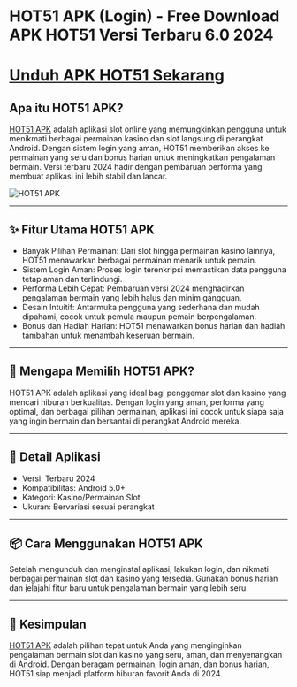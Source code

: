 # HOT51 APK (Login) - Free Download APK HOT51 Versi Terbaru 6.0 2024
# [Unduh APK HOT51 Sekarang](https://t.ly/akunvipproyuki77)
## Apa itu HOT51 APK?
[HOT51 APK](https://t.ly/akunvipproyuki77) adalah aplikasi slot online yang memungkinkan pengguna untuk menikmati berbagai permainan kasino dan slot langsung di perangkat Android. Dengan sistem login yang aman, HOT51 memberikan akses ke permainan yang seru dan bonus harian untuk meningkatkan pengalaman bermain. Versi terbaru 2024 hadir dengan pembaruan performa yang membuat aplikasi ini lebih stabil dan lancar.

![HOT51 APK](https://i.postimg.cc/x80kCXdf/hot51.webp/White-and-Blue-Simple-We-Are-Hiring-Instagram-Post-1.jpg)

---

## ✨ Fitur Utama HOT51 APK

- Banyak Pilihan Permainan: Dari slot hingga permainan kasino lainnya, HOT51 menawarkan berbagai permainan menarik untuk pemain.
- Sistem Login Aman: Proses login terenkripsi memastikan data pengguna tetap aman dan terlindungi.
- Performa Lebih Cepat: Pembaruan versi 2024 menghadirkan pengalaman bermain yang lebih halus dan minim gangguan.
- Desain Intuitif: Antarmuka pengguna yang sederhana dan mudah dipahami, cocok untuk pemula maupun pemain berpengalaman.
- Bonus dan Hadiah Harian: HOT51 menawarkan bonus harian dan hadiah tambahan untuk menambah keseruan bermain.

---

## 🎯 Mengapa Memilih HOT51 APK?

HOT51 APK adalah aplikasi yang ideal bagi penggemar slot dan kasino yang mencari hiburan berkualitas. Dengan login yang aman, performa yang optimal, dan berbagai pilihan permainan, aplikasi ini cocok untuk siapa saja yang ingin bermain dan bersantai di perangkat Android mereka.

---

## 📝 Detail Aplikasi

- Versi: Terbaru 2024
- Kompatibilitas: Android 5.0+
- Kategori: Kasino/Permainan Slot
- Ukuran: Bervariasi sesuai perangkat

---

## 📦 Cara Menggunakan HOT51 APK

Setelah mengunduh dan menginstal aplikasi, lakukan login, dan nikmati berbagai permainan slot dan kasino yang tersedia. Gunakan bonus harian dan jelajahi fitur baru untuk pengalaman bermain yang lebih seru.

---

## 📌 Kesimpulan

[HOT51 APK](https://t.ly/akun-hokky) adalah pilihan tepat untuk Anda yang menginginkan pengalaman bermain slot dan kasino yang seru, aman, dan menyenangkan di Android. Dengan beragam permainan, login aman, dan bonus harian, HOT51 siap menjadi platform hiburan favorit Anda di 2024.
